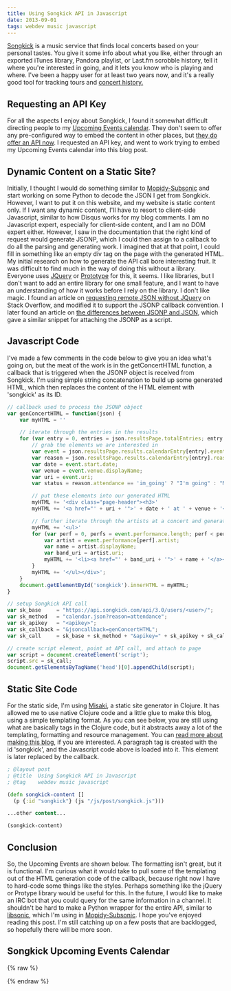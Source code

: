```yaml
---
title: Using Songkick API in Javascript
date: 2013-09-01
tags: webdev music javascript
---
```


[Songkick](https://www.songkick.com/) is a music service that finds local concerts based on your personal tastes. You give it some info about what you like, either through an exported iTunes library, Pandora playlist, or Last.fm scrobble history, tell it where you're interested in going, and it lets you know who is playing and where. I've been a happy user for at least two years now, and it's a really good tool for tracking tours and [concert history.](https://www.songkick.com/users/rattboi/gigography)

## Requesting an API Key

For all the aspects I enjoy about Songkick, I found it somewhat difficult directing people to my [Upcoming Events calendar](https://www.songkick.com/users/rattboi/calendar). They don't seem to offer any pre-configured way to embed the content in other places, but [they do offer an API now](https://www.songkick.com/developer). I requested an API key, and went to work trying to embed my Upcoming Events calendar into this blog post.

## Dynamic Content on a Static Site?

Initially, I thought I would do something similar to [Mopidy-Subsonic](https://github.com/rattboi/mopidy-subsonic) and start working on some Python to decode the JSON I get from Songkick. However, I want to put it on this website, and my website is static content only. If I want any dynamic content, I'll have to resort to client-side Javascript, similar to how Disqus works for my blog comments. I am no Javascript expert, especially for client-side content, and I am no DOM expert either. However, I saw in the documentation that the right kind of request would generate JSONP, which I could then assign to a callback to do all the parsing and generating work. I imagined that at that point, I could fill in something like an empty div tag on the page with the generated HTML. My initial research on how to generate the API call bore interesting fruit. It was difficult to find much in the way of doing this without a library. Everyone uses [JQuery](http://jquery.com/ ) or [Prototype](http://prototypejs.org/) for this, it seems. I like libraries, but I don't want to add an entire library for one small feature, and I want to have an understanding of how it works before I rely on the library. I don't like magic. I found an article on [requesting remote JSON without JQuery](http://stackoverflow.com/questions/9649528/get-remote-json-without-jquery) on Stack Overflow, and modified it to support the JSONP callback convention. I later found an article on [the differences between JSONP and JSON](http://stackoverflow.com/questions/2887209/what-are-the-differences-between-json-and-jsonp), which gave a similar snippet for attaching the JSONP as a script.

<!-- more -->

## Javascript Code

I've made a few comments in the code below to give you an idea what's going on, but the meat of the work is in the getConcertHTML function, a callback that is triggered when the JSONP object is received from Songkick. I'm using simple string concatenation to build up some generated HTML, which then replaces the content of the HTML element with 'songkick' as its ID.

```js
// callback used to process the JSONP object
var genConcertHTML = function(json) {
    var myHTML = ''

    // iterate through the entries in the results
    for (var entry = 0, entries = json.resultsPage.totalEntries; entry < entries; entry++) {
        // grab the elements we are interested in
        var event = json.resultsPage.results.calendarEntry[entry].event;
        var reason = json.resultsPage.results.calendarEntry[entry].reason;
        var date = event.start.date;
        var venue = event.venue.displayName;
        var uri = event.uri;
        var status = reason.attendance == 'im_going' ? "I'm going" : "Maybe";

        // put these elements into our generated HTML
        myHTML += '<div class="page-header"><h3>'
        myHTML += '<a href="' + uri + '">' + date + ' at ' + venue + '</a> - ' + status + '</h3>';

        // further iterate through the artists at a concert and generate an unordered list
        myHTML += '<ul>'
        for (var perf = 0, perfs = event.performance.length; perf < perfs; perf++) {
            var artist = event.performance[perf].artist;
            var name = artist.displayName;
            var band_uri = artist.uri;
            myHTML += '<li><a href="' + band_uri + '">' + name + '</a></li>';
        }
        myHTML += '</ul></div>'; 
    }
    document.getElementById('songkick').innerHTML = myHTML;
}

// setup Songkick API call
var sk_base     = "https://api.songkick.com/api/3.0/users/<user>/";
var sk_method   = "calendar.json?reason=attendance";
var sk_apikey   = "<apikey>";
var sk_callback = "&jsoncallback=genConcertHTML"; 
var sk_call     = sk_base + sk_method + "&apikey=" + sk_apikey + sk_callback;

// create script element, point at API call, and attach to page
var script = document.createElement('script');
script.src = sk_call;
document.getElementsByTagName('head')[0].appendChild(script);
```

## Static Site Code

For the static side, I'm using [Misaki](http://liquidz.github.io/misaki/), a static site generator in Clojure. It has allowed me to use native Clojure code and a little glue to make this blog, using a simple templating format. As you can see below, you are still using what are basically tags in the Clojure code, but it abstracts away a lot of the templating, formatting and resource management. You can [read more about making this blog,](http://kanyid.org/2012-12/setting-up-this-blog.html) if you are interested. A paragraph tag is created with the id 'songkick', and the Javascript code above is loaded into it. This element is later replaced by the callback.

```clj
; @layout post
; @title  Using Songkick API in Javascript
; @tag    webdev music javascript

(defn songkick-content []
  (p {:id "songkick"} (js "/js/post/songkick.js")))

...other content...

(songkick-content)
```

## Conclusion

So, the Upcoming Events are shown below. The formatting isn't great, but it is functional. I'm curious what it would take to pull some of the templating out of the HTML generation code of the callback, because right now I have to hard-code some things like the styles. Perhaps something like the jQuery or Protype library would be useful for this. In the future, I would like to make an IRC bot that you could query for the same information in a channel. It shouldn't be hard to make a Python wrapper for the entire API, similar to [libsonic](https://github.com/crustymonkey/py-sonic), which I'm using in [Mopidy-Subsonic](https://github.com/rattboi/mopidy-subsonic). I hope you've enjoyed reading this post. I'm still catching up on a few posts that are backlogged, so hopefully there will be more soon.

## Songkick Upcoming Events Calendar

{% raw %}
  <p class="paragraph" id="songkick">
    <script src="/js/songkick.js" type="text/javascript"></script>
  </p>
{% endraw %}

